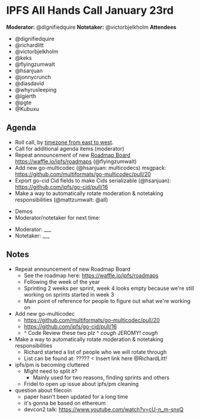 # IPFS All Hands Call January 23rd

**Moderator:** @dignifiedquire
**Notetaker:** @victorbjelkholm
**Attendees** 
- @dignifiedquire
- @richardlitt
- @victorbjelkholm
- @keks
- @flyingzumwalt
- @hsanjuan
- @jonnycrunch
- @diasdavid
- @whyrusleeping
- @lgierth
- @pgte
- @Kubuxu

## Agenda

<!-- Ensure notetaker is present before you begin -->

- Roll call, by [timezone from east to west](../admin-guides/timezone-rollcall.md).
- Call for additional agenda items (moderator)
- Repeat announcement of new [Roadmap Board](https://waffle.io/ipfs/roadmaps) https://waffle.io/ipfs/roadmaps (@flyingzumwalt)
- Add new go-multicodec (@hsanjuan: multicodecs) msgpack: https://github.com/multiformats/go-multicodec/pull/20
- Export go-cid Cid fields to make Cids serializable (@hsanjuan): https://github.com/ipfs/go-cid/pull/16
- Make a way to automatically rotate moderation & notetaking responsibilities (@mattzumwalt: @all)

<!-- Add items above this line. Use this format:
  - Item (@your_name: @target_audience)
-->

- Demos
- Moderator/notetaker for next time:
 * Moderator: ___
 * Notetaker: ___

## Notes

- Repeat announcement of new Roadmap Board
    - See the roadmap here: https://waffle.io/ipfs/roadmaps
    - Following the week of the year
    - Sprinting 2 weeks per sprint, week 4 looks empty because we're still working on sprints started in week 3
    - Main point of reference for people to figure out what we're working on
- Add new go-multicodec
    - https://github.com/multiformats/go-multicodec/pull/20
    - https://github.com/ipfs/go-cid/pull/16
    - ^ Code Review these two plz ^ *cough* JEROMY! *cough*
- Make a way to automatically rotate moderation & notetaking responsibilities
    - Richard started a list of people who we will rotate through
    - List can be found at: ????? < Insert link here @RichardLitt!
- ipfs/pm is becoming cluttered
    - Might need to split it?
        - Mainly used for two reasons, finding sprints and others
    - Fridel to open up issue about ipfs/pm cleaning
- question about filecoin
    - paper hasn't been updated for a long time
    - it's gonna be based on ethereum
    - devcon2 talk: https://www.youtube.com/watch?v=cU-n_m-snxQ

<!-- After each call, it is the responsibility of the notetaker to save the last version of the notes in a file in ipfs/pm/meeting-notes, by opening a branch and submitting a PR. -->

